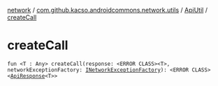 [network](../../index.md) / [com.github.kacso.androidcommons.network.utils](../index.md) / [ApiUtil](index.md) / [createCall](.)

# createCall

`fun <T : Any> createCall(response: <ERROR CLASS><T>, networkExceptionFactory: `[`INetworkExceptionFactory`](../../com.github.kacso.androidcommons.network.factories/-i-network-exception-factory/index.md)`): <ERROR CLASS><`[`ApiResponse`](../../com.github.kacso.androidcommons.network.models/-api-response/index.md)`<T>>`